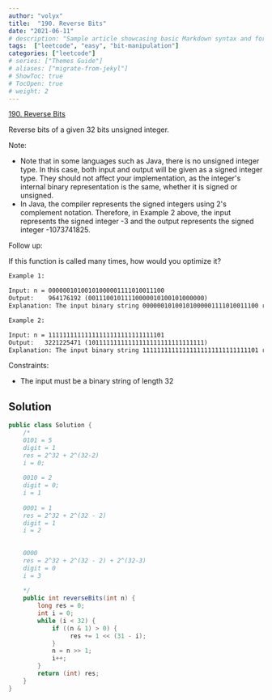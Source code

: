 ```yaml
---
author: "volyx"
title:  "190. Reverse Bits"
date: "2021-06-11"
# description: "Sample article showcasing basic Markdown syntax and formatting for HTML elements."
tags:  ["leetcode", "easy", "bit-manipulation"]
categories: ["leetcode"]
# series: ["Themes Guide"]
# aliases: ["migrate-from-jekyl"]
# ShowToc: true
# TocOpen: true
# weight: 2
---
```


[190. Reverse Bits](https://leetcode.com/problems/reverse-bits/)

Reverse bits of a given 32 bits unsigned integer.

Note:

- Note that in some languages such as Java, there is no unsigned integer type. In this case, both input and output will be given as a signed integer type. They should not affect your implementation, as the integer's internal binary representation is the same, whether it is signed or unsigned.
- In Java, the compiler represents the signed integers using 2's complement notation. Therefore, in Example 2 above, the input represents the signed integer -3 and the output represents the signed integer -1073741825.

Follow up:

If this function is called many times, how would you optimize it?

```txt
Example 1:

Input: n = 00000010100101000001111010011100
Output:    964176192 (00111001011110000010100101000000)
Explanation: The input binary string 00000010100101000001111010011100 represents the unsigned integer 43261596, so return 964176192 which its binary representation is 00111001011110000010100101000000.

Example 2:

Input: n = 11111111111111111111111111111101
Output:   3221225471 (10111111111111111111111111111111)
Explanation: The input binary string 11111111111111111111111111111101 represents the unsigned integer 4294967293, so return 3221225471 which its binary representation is 10111111111111111111111111111111.
```

Constraints:

- The input must be a binary string of length 32

## Solution

```java
public class Solution {
    /*
    0101 = 5
    digit = 1
    res = 2^32 + 2^(32-2)
    i = 0;
    
    0010 = 2
    digit = 0;
    i = 1
    
    0001 = 1
    res = 2^32 + 2^(32 - 2)
    digit = 1
    i = 2
    
    
    0000
    res = 2^32 + 2^(32 - 2) + 2^(32-3)
    digit = 0
    i = 3
    
    */
    public int reverseBits(int n) {
        long res = 0;
        int i = 0;
        while (i < 32) {
            if ((n & 1) > 0) {
                 res += 1 << (31 - i);
            }
            n = n >> 1;
            i++;
        }
        return (int) res;
    }
}
```
